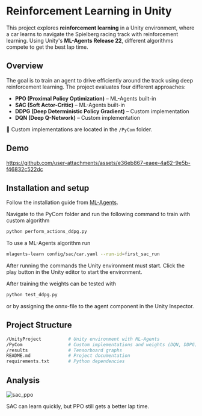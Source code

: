 # Reinforcement Learning in Unity

This project explores **reinforcement learning** in a Unity environment, where a car learns to navigate the Spielberg racing track with reinforcement learning. Using Unity's **ML-Agents Release 22**, different algorithms compete to get the best lap time.  

## Overview  

The goal is to train an agent to drive efficiently around the track using deep reinforcement learning. The project evaluates four different approaches:  

- **PPO (Proximal Policy Optimization)** – ML-Agents built-in  
- **SAC (Soft Actor-Critic)** – ML-Agents built-in  
- **DDPG (Deep Deterministic Policy Gradient)** – Custom implementation  
- **DQN (Deep Q-Network)** – Custom implementation  

🔹 Custom implementations are located in the `/PyCom` folder.  

## Demo  

https://github.com/user-attachments/assets/e36eb867-eaee-4a62-9e5b-f46832c522dc


## Installation and setup

Follow the installation guide from [ML-Agents](https://github.com/Unity-Technologies/ml-agents/blob/develop/docs/Installation.md).

Navigate to the PyCom folder and run the following command to train with custom algorithm

```bash
python perform_actions_ddpg.py
```
To use a ML-Agents algorithm run

```bash
mlagents-learn config/sac/car.yaml --run-id=first_sac_run
```

After running the commands the Unity environment must start. Click the play button in the Unity editor to start the environment.

After training the weights can be tested with 

```bash
python test_ddpg.py
```

or by assigning the onnx-file to the agent component in the Unity Inspector.

## Project Structure  

```bash
/UnityProject          # Unity environment with ML-Agents
/PyCom                 # Custom implementations and weights (DQN, DDPG)
/results               # Tensorboard graphs
README.md              # Project documentation
requirements.txt       # Python dependencies
```

## Analysis

![sac_ppo](https://github.com/user-attachments/assets/f73bc912-ce91-4a70-8eb8-4223ecc26e7f)

SAC can learn quickly, but PPO still gets a better lap time.
